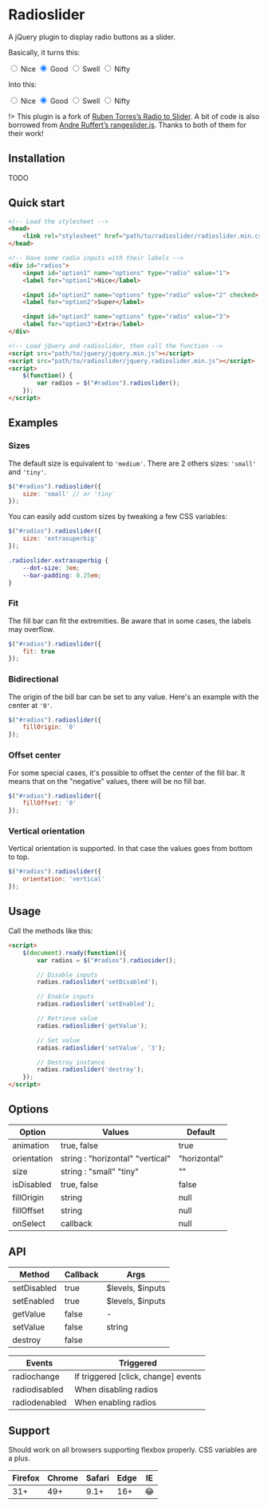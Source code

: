# Radioslider

A jQuery plugin to display radio buttons as a slider.

Basically, it turns this:
<div>
<input id="opt1a" name="a" type="radio" value="nice">
<label for="opt1a">Nice</label>
<input id="opt2a" name="a" type="radio" value="good" checked>
<label for="opt2a">Good</label>
<input id="opt3a" name="a" type="radio" value="swell">
<label for="opt3a">Swell</label>
<input id="opt4a" name="a" type="radio" value="nifty">
<label for="opt4a">Nifty</label>
</div>

Into this:
<div id="radios-basic">
<input id="opt1b" name="b" type="radio" value="nice">
<label for="opt1b">Nice</label>
<input id="opt2b" name="b" type="radio" value="good" checked>
<label for="opt2b">Good</label>
<input id="opt3b" name="b" type="radio" value="swell">
<label for="opt3b">Swell</label>
<input id="opt4b" name="b" type="radio" value="nifty">
<label for="opt4b">Nifty</label>
</div>

!> This plugin is a fork of [Ruben Torres’s Radio to Slider](http://rubentd.com/radios-to-slider).
A bit of code is also borrowed from [Andre Ruffert’s rangeslider.js](https://rangeslider.js.org/).
Thanks to both of them for their work!

## Installation

TODO

## Quick start

```html
<!-- Load the stylesheet -->
<head>
    <link rel="stylesheet" href="path/to/radioslider/radioslider.min.css">
</head>

<!-- Have some radio inputs with their labels -->
<div id="radios">
    <input id="option1" name="options" type="radio" value="1">
    <label for="option1">Nice</label>

    <input id="option2" name="options" type="radio" value="2" checked>
    <label for="option2">Super</label>

    <input id="option3" name="options" type="radio" value="3">
    <label for="option3">Extra</label>
</div>

<!-- Load jQuery and radioslider, then call the function -->
<script src="path/to/jquery/jquery.min.js"></script>
<script src="path/to/radioslider/jquery.radioslider.min.js"></script>
<script>
    $(function() {
        var radios = $("#radios").radioslider();
    });
</script>
```

## Examples

### Sizes

The default size is equivalent to `'medium'`. There are 2 others sizes: `'small'` and `'tiny'`.

```javascript
$("#radios").radioslider({
    size: 'small' // or 'tiny'
});
```

You can easily add custom sizes by tweaking a few CSS variables:

```javascript
$("#radios").radioslider({
    size: 'extrasuperbig'
});
```

```css
.radioslider.extrasuperbig {
    --dot-size: 3em;
    --bar-padding: 0.25em;
}
```

### Fit

The fill bar can fit the extremities. Be aware that in some cases, the labels may overflow.

```javascript
$("#radios").radioslider({
    fit: true
});
```

### Bidirectional

The origin of the bill bar can be set to any value. Here's an example with the center at `'0'`.

```javascript
$("#radios").radioslider({
    fillOrigin: '0'
});
```

### Offset center

For some special cases, it's possible to offset the center of the fill bar. It means that on the "negative" values, there will be no fill bar.

```javascript
$("#radios").radioslider({
    fillOffset: '0'
});
```

### Vertical orientation

Vertical orientation is supported. In that case the values goes from bottom to top.

```javascript
$("#radios").radioslider({
    orientation: 'vertical'
});
```


## Usage

Call the methods like this:

```html
<script>
    $(document).ready(function(){
        var radios = $("#radios").radiosider();

        // Disable inputs
        radios.radioslider('setDisabled');

        // Enable inputs
        radios.radioslider('setEnabled');

        // Retrieve value
        radios.radioslider('getValue');

        // Set value
        radios.radioslider('setValue', '3');

        // Destroy instance
        radios.radioslider('destroy');
    });
</script>
```

## Options

Option       | Values      | Default
------------ | ----------- | --------
animation    | true, false | true
orientation  | string : "horizontal" "vertical" | "horizontal"
size         | string : "small" "tiny" | ""
isDisabled   | true, false | false
fillOrigin   | string      | null
fillOffset   | string      | null
onSelect     | callback    | null

## API

Method      | Callback | Args
----------- | -------- | ----------------
setDisabled | true     | $levels, $inputs
setEnabled  | true     | $levels, $inputs
getValue    | false    | -
setValue    | false    | string
destroy     | false    |

Events        | Triggered
------------- | -------------
radiochange   | If triggered [click, change] events
radiodisabled | When disabling radios
radiodenabled | When enabling radios

## Support

Should work on all browsers supporting flexbox properly.
CSS variables are a plus.

Firefox | Chrome | Safari | Edge | IE
--------|--------|--------|------|----
31+     | 49+    | 9.1+   |  16+ | 😂

<script>
  console.log(2333)
</script>
